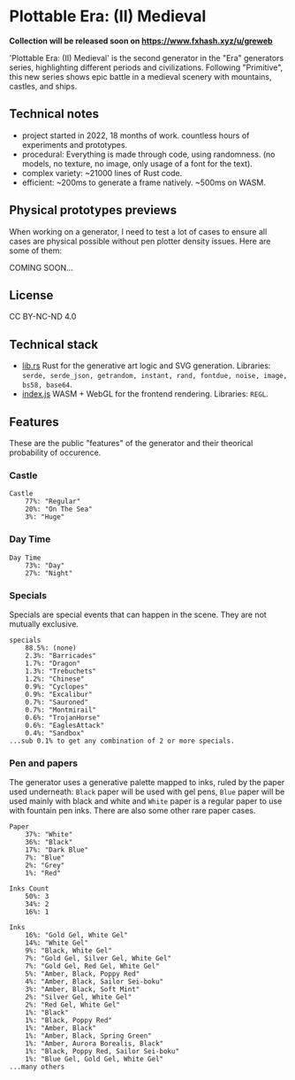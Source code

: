 # Plottable Era: (II) Medieval

<!--
digital price: 20tz
redeem price: 80tz
tags: physical, phygital, irl, redeemables, plottable, rust, wasm, plot
-->

**Collection will be released soon on https://www.fxhash.xyz/u/greweb**

'Plottable Era: (II) Medieval' is the second generator in the "Era" generators series, highlighting different periods and civilizations. Following "Primitive", this new series shows epic battle in a medieval scenery with mountains, castles, and ships.

<!--
Each NFT is a recipe to a physical plot (A4) and utilizes the Redeemables feature of fxhash, allowing owners to unlock a physical plot directly coming from @greweb's pen plotter.

The NFT serves as the key to obtaining a physically plottable art piece. It exports an SVG file that can be used for plotting with pens. Plotter artists have the freedom to utilize their own materials and ship the completed artwork to collectors, provided they possess the NFT at the time of the request. To obtain the .SVG file, simply drag and drop it into a folder or right-click and save.

For those interested in the technical details, this work was created using WebGL + Rust + WASM and is licensed under CC BY-SA 4.0. Additional information and the source code for this piece can be found at this link: https://github.com/gre/gre/tree/master/doodles/plottable-era-medieval -->

## Technical notes

- project started in 2022, 18 months of work. countless hours of experiments and prototypes.
- procedural: Everything is made through code, using randomness. (no models, no texture, no image, only usage of a font for the text).
- complex variety: ~21000 lines of Rust code.
- efficient: ~200ms to generate a frame natively. ~500ms on WASM.

## Physical prototypes previews

When working on a generator, I need to test a lot of cases to ensure all cases are physical possible without pen plotter density issues. Here are some of them:

COMING SOON...

## License

CC BY-NC-ND 4.0

## Technical stack

- [lib.rs](./rust/src/lib.rs) Rust for the generative art logic and SVG generation. Libraries: `serde, serde_json, getrandom, instant, rand, fontdue, noise, image, bs58, base64`.
- [index.js](./index.js) WASM + WebGL for the frontend rendering. Libraries: `REGL`.

## Features

These are the public "features" of the generator and their theorical probability of occurence.

### Castle

```
Castle
	77%: "Regular"
	20%: "On The Sea"
	3%: "Huge"
```

### Day Time

```
Day Time
	73%: "Day"
	27%: "Night"
```

### Specials

Specials are special events that can happen in the scene. They are not mutually exclusive.

```
specials
	88.5%: (none)
	2.3%: "Barricades"
	1.7%: "Dragon"
	1.3%: "Trebuchets"
	1.2%: "Chinese"
	0.9%: "Cyclopes"
	0.9%: "Excalibur"
	0.7%: "Sauroned"
	0.7%: "Montmirail"
	0.6%: "TrojanHorse"
	0.6%: "EaglesAttack"
	0.4%: "Sandbox"
...sub 0.1% to get any combination of 2 or more specials.
```

### Pen and papers

The generator uses a generative palette mapped to inks, ruled by the paper used underneath: `Black` paper will be used with gel pens, `Blue` paper will be used mainly with black and white and `White` paper is a regular paper to use with fountain pen inks. There are also some other rare paper cases.


```
Paper
	37%: "White"
	36%: "Black"
	17%: "Dark Blue"
	7%: "Blue"
	2%: "Grey"
	1%: "Red"
```

```
Inks Count
	50%: 3
	34%: 2
	16%: 1
```

```
Inks
	16%: "Gold Gel, White Gel"
	14%: "White Gel"
	9%: "Black, White Gel"
	7%: "Gold Gel, Silver Gel, White Gel"
	7%: "Gold Gel, Red Gel, White Gel"
	5%: "Amber, Black, Poppy Red"
	4%: "Amber, Black, Sailor Sei-boku"
	3%: "Amber, Black, Soft Mint"
	2%: "Silver Gel, White Gel"
	2%: "Red Gel, White Gel"
	1%: "Black"
	1%: "Black, Poppy Red"
	1%: "Amber, Black"
	1%: "Amber, Black, Spring Green"
	1%: "Amber, Aurora Borealis, Black"
	1%: "Black, Poppy Red, Sailor Sei-boku"
	1%: "Blue Gel, Gold Gel, White Gel"
...many others
```

